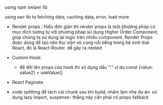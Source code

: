using npm swiper lib

using swr lib to fetching data, caching data, error, load more

- Render props : Hiểu đơn giản thì render props là một phương pháp có mục đích tương tự với phương pháp sử dụng Higher Order Component, giúp chúng ta sử dụng lại logic trên nhiều component. Render Props được dùng để tạo nên thư viện vô cùng nổi tiếng trong hệ sinh thái React, đó là React-Router. dễ gây ra nested

- Custom Hook:

  - để đổi tên props của hook thì sử dụng dấu ":" ví dụ
    const {value: value2} = useValue()

- React Paginate
- code splitting để tách cái chunk sau khi build, nhằm làm nhẹ dự án: sử dụng lazy import, suspense- thằng này cần phải có props fallback
